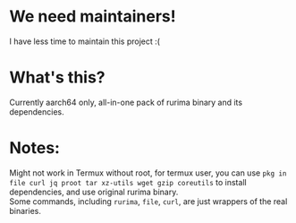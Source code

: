 # We need maintainers!
I have less time to maintain this project :(      
# What's this?
Currently aarch64 only, all-in-one pack of rurima binary and its dependencies.        
# Notes:
Might not work in Termux without root, for termux user, you can use `pkg in file curl jq proot tar xz-utils wget gzip coreutils` to install dependencies, and use original rurima binary.             
Some commands, including `rurima`, `file`, `curl`, are just wrappers of the real binaries.              